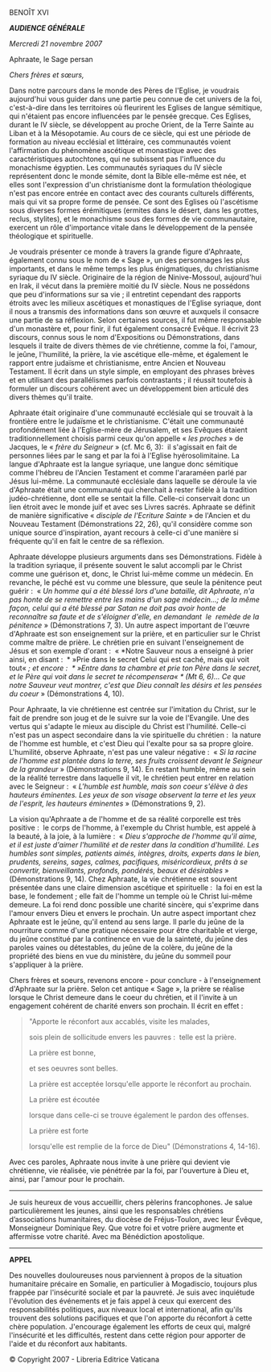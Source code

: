 BENOÎT XVI

***AUDIENCE GÉNÉRALE***

*Mercredi 21 novembre 2007*

Aphraate, le Sage persan

*Chers frères et sœurs,*

Dans notre parcours dans le monde des Pères de l'Eglise, je voudrais aujourd'hui vous guider dans une partie peu connue de cet univers de la foi, c'est-à-dire dans les territoires où fleurirent les Eglises de langue sémitique, qui n'étaient pas encore influencées par le pensée grecque. Ces Eglises, durant le IV siècle, se développent au proche Orient, de la Terre Sainte au Liban et à la Mésopotamie. Au cours de ce siècle, qui est une période de formation au niveau ecclésial et littéraire, ces communautés voient l'affirmation du phénomène ascétique et monastique avec des caractéristiques autochtones, qui ne subissent pas l'influence du monachisme égyptien. Les communautés syriaques du IV siècle représentent donc le monde sémite, dont la Bible elle-même est née, et elles sont l'expression d'un christianisme dont la formulation théologique n'est pas encore entrée en contact avec des courants culturels différents, mais qui vit sa propre forme de pensée. Ce sont des Eglises où l'ascétisme sous diverses formes érémitiques (ermites dans le désert, dans les grottes, reclus, stylites), et le monachisme sous des formes de vie communautaire, exercent un rôle d'importance vitale dans le développement de la pensée théologique et spirituelle.

Je voudrais présenter ce monde à travers la grande figure d'Aphraate, également connu sous le nom de « Sage », un des personnages les plus importants, et dans le même temps les plus énigmatiques, du christianisme syriaque du IV siècle. Originaire de la région de Ninive-Mossoul, aujourd'hui en Irak, il vécut dans la première moitié du IV siècle. Nous ne possédons que peu d'informations sur sa vie ; il entretint cependant des rapports étroits avec les milieux ascétiques et monastiques de l'Eglise syriaque, dont il nous a transmis des informations dans son œuvre et auxquels il consacre une partie de sa réflexion. Selon certaines sources, il fut même responsable d'un monastère et, pour finir, il fut également consacré Evêque. Il écrivit 23 discours, connus sous le nom d'Expositions ou Démonstrations, dans lesquels il traite de divers thèmes de vie chrétienne, comme la foi, l'amour, le jeûne, l'humilité, la prière, la vie ascétique elle-même, et également le rapport entre judaïsme et christianisme, entre Ancien et Nouveau Testament. Il écrit dans un style simple, en employant des phrases brèves et en utilisant des parallélismes parfois contrastants ; il réussit toutefois à formuler un discours cohérent avec un développement bien articulé des divers thèmes qu'il traite.

Aphraate était originaire d'une communauté ecclésiale qui se trouvait à la frontière entre le judaïsme et le christianisme. C'était une communauté profondément liée à l'Eglise-mère de Jérusalem, et ses Evêques étaient traditionnellement choisis parmi ceux qu'on appelle « *les proches* » de Jacques, le « *frère du Seigneur* » (cf. Mc 6, 3):  il s'agissait en fait de personnes liées par le sang et par la foi à l'Eglise hyérosolimitaine. La langue d'Aphraate est la langue syriaque, une langue donc sémitique comme l'hébreu de l'Ancien Testament et comme l'araraméen parlé par Jésus lui-même. La communauté ecclésiale dans laquelle se déroule la vie d'Aphraate était une communauté qui cherchait à rester fidèle à la tradition judéo-chrétienne, dont elle se sentait la fille. Celle-ci conservait donc un lien étroit avec le monde juif et avec ses Livres sacrés. Aphraate se définit de manière significative « *disciple de l'Ecriture Sainte* » de l'Ancien et du Nouveau Testament (Démonstrations 22, 26), qu'il considère comme son unique source d'inspiration, ayant recours à celle-ci d'une manière si fréquente qu'il en fait le centre de sa réflexion.

Aphraate développe plusieurs arguments dans ses Démonstrations. Fidèle à la tradition syriaque, il présente souvent le salut accompli par le Christ comme une guérison et, donc, le Christ lui-même comme un médecin. En revanche, le péché est vu comme une blessure, que seule la pénitence peut guérir :  « *Un homme qui a été blessé lors d'une bataille, dit Aphraate, n'a pas honte de se remettre entre les mains d'un sage médecin...; de la même façon, celui qui a été blessé par Satan ne doit pas avoir honte de reconnaître sa faute et de s'éloigner d'elle, en demandant  le  remède de la pénitence* » (Démonstrations 7, 3). Un autre aspect important de l'œuvre d'Aphraate est son enseignement sur la prière, et en particulier sur le Christ comme maître de prière. Le chrétien prie en suivant l'enseignement de Jésus et son exemple d'orant :  « *Notre Sauveur nous a enseigné à prier ainsi, en disant :  * »Prie dans le secret Celui qui est caché, mais qui voit tout« *; et encore :  * »Entre dans ta chambre et prie ton Père dans le secret, et le Père qui voit dans le secret te récompensera« * (Mt 6, 6)... Ce que notre Sauveur veut montrer, c'est que Dieu connaît les désirs et les pensées du coeur* » (Démonstrations 4, 10).

Pour Aphraate, la vie chrétienne est centrée sur l'imitation du Christ, sur le fait de prendre son joug et de le suivre sur la voie de l'Evangile. Une des vertus qui s'adapte le mieux au disciple du Christ est l'humilité. Celle-ci n'est pas un aspect secondaire dans la vie spirituelle du chrétien :  la nature de l'homme est humble, et c'est Dieu qui l'exalte pour sa sa propre gloire. L'humilité, observe Aphraate, n'est pas une valeur négative :  « *Si la racine de l'homme est plantée dans la terre, ses fruits croissent devant le Seigneur de la grandeur* » (Démonstrations 9, 14). En restant humble, même au sein de la réalité terrestre dans laquelle il vit, le chrétien peut entrer en relation avec le Seigneur :  « *L'humble est humble, mais son coeur s'élève à des hauteurs éminentes. Les yeux de son visage observent la terre et les yeux de l'esprit, les hauteurs éminentes* » (Démonstrations 9, 2).

La vision qu'Aphraate a de l'homme et de sa réalité corporelle est très positive :  le corps de l'homme, à l'exemple du Christ humble, est appelé à la beauté, à la joie, à la lumière :  « *Dieu s'approche de l'homme qu'il aime, et il est juste d'aimer l'humilité et de rester dans la condition d'humilité. Les humbles sont simples, patients aimés, intègres, droits, experts dans le bien, prudents, sereins, sages, calmes, pacifiques, miséricordieux, prêts à se convertir, bienveillants, profonds, pondérés, beaux et désirables* » (Démonstrations 9, 14). Chez Aphraate, la vie chrétienne est souvent présentée dans une claire dimension ascétique et spirituelle :  la foi en est la base, le fondement ; elle fait de l'homme un temple où le Christ lui-même demeure. La foi rend donc possible une charité sincère, qui s'exprime dans l'amour envers Dieu et envers le prochain. Un autre aspect important chez Aphraate est le jeûne, qu'il entend au sens large. Il parle du jeûne de la nourriture comme d'une pratique nécessaire pour être charitable et vierge, du jeûne constitué par la continence en vue de la sainteté, du jeûne des paroles vaines ou détestables, du jeûne de la colère, du jeûne de la propriété des biens en vue du ministère, du jeûne du sommeil pour s'appliquer à la prière.

Chers frères et soeurs, revenons encore - pour conclure - à l'enseignement d'Aphraate sur la prière. Selon cet antique « Sage », la prière se réalise lorsque le Christ demeure dans le coeur du chrétien, et il l'invite à un engagement cohérent de charité envers son prochain. Il écrit en effet :

> "Apporte le réconfort aux accablés, visite les malades,
>
> sois plein de sollicitude envers les pauvres :  telle est la prière.
>
> La prière est bonne,
>
> et ses oeuvres sont belles.
>
> La prière est acceptée lorsqu'elle apporte le réconfort au prochain.
>
> La prière est écoutée
>
> lorsque dans celle-ci se trouve également le pardon des offenses.
>
> La prière est forte
>
> lorsqu'elle est remplie de la force de Dieu" (Démonstrations 4, 14-16).

Avec ces paroles, Aphraate nous invite à une prière qui devient vie chrétienne, vie réalisée, vie pénétrée par la foi, par l'ouverture à Dieu et, ainsi, par l'amour pour le prochain.

* * *

Je suis heureux de vous accueillir, chers pèlerins francophones. Je salue particulièrement les jeunes, ainsi que les responsables chrétiens d’associations humanitaires, du diocèse de Fréjus-Toulon, avec leur Évêque, Monseigneur Dominique Rey. Que votre foi et votre prière augmente et affermisse votre charité. Avec ma Bénédiction apostolique.

* * *

**APPEL**

Des nouvelles douloureuses nous parviennent à propos de la situation humanitaire précaire en Somalie, en particulier à Mogadiscio, toujours plus frappée par l'insécurité sociale et par la pauvreté. Je suis avec inquiétude l'évolution des événements et je fais appel à ceux qui exercent des responsabilités politiques, aux niveaux local et international, afin qu'ils trouvent des solutions pacifiques et que l'on apporte du réconfort à cette chère population. J'encourage également les efforts de ceux qui, malgré l'insécurité et les difficultés, restent dans cette région pour apporter de l'aide et du réconfort aux habitants.

© Copyright 2007 - Libreria Editrice Vaticana